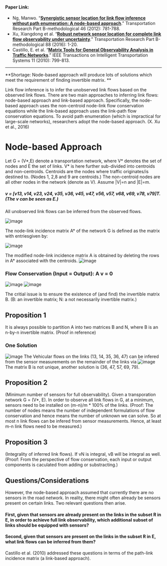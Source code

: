 #### Paper Link:
 - Ng, Manwo. “[**Synergistic sensor location for link flow inference without path enumeration: A node-based approach**](https://www.sciencedirect.com/science/article/pii/S0191261512000161).” Transportation Research Part B-methodological 46 (2012): 781-788. 
 -  Xu, Xiangdong et al. “[**Robust network sensor location for complete link flow observability under uncertainty**](http://www.math.wm.edu/~rrkinc/hmk_current/NLT/SensorLoc2016.pdf).” Transportation Research Part B-methodological 88 (2016): 1-20. 
 -  Castillo, E. et al. “[**Matrix Tools for General Observability Analysis in Traffic Networks**](https://ieeexplore.ieee.org/document/5482130).” IEEE Transactions on Intelligent Transportation Systems 11 (2010): 799-813. 
___________________________________________________________________________________________________________________________________________________________________________________
**Shortage: Node-based approach will produce lots of solutions which meet the requirement of finding invertible matrix. **

Link flow inference is to infer the unobserved link flows based on the observed link flows. 
There are two main approaches to inferring link flows: node-based approach and link-based approach. 
Specifically, the node-based approach uses the non-centroid node-link flow conservation equations while the link-based approach uses the link-path flow conservation equations.
To avoid path enumeration (which is impractical for large-scale networks), researchers adopt the node-based approach. (X. Xu et al., 2016)

# Node-based Approach
Let G = (V*,E) denote a transportation network, where V* denotes the set of nodes and E the set of links. 
V* is here further sub-divided into centroids and non-centroids. Centroids are the nodes where traffic originates/is destined to. (Nodes 1, 2,8 and 9 are centroids.)
The non-centroid nodes are all other nodes in the network (denote as V). Assume |V|=n and |E|=m. 
##### v = [v13, v14, v23, v24, v35, v36, v45, v47, v56, v57, v68, v69, v78, v79]T. (The v can be seen as E.) 
All unobserved link flows can be inferred from the observed flows. 

![image](https://user-images.githubusercontent.com/88390140/131421589-186152da-d561-46b6-a595-d8f268416233.png)

The node-link incidence matrix A* of the network G is defined as the matrix with entriesgiven by: 
 
 ![image](https://user-images.githubusercontent.com/88390140/131421516-35edad06-0749-4a56-bda7-37b5226355b2.png)
 
 The modified node-link incidence matrix A is obtained by deleting the rows in A* associated with the centroids. 
 ![image](https://user-images.githubusercontent.com/88390140/131421836-809f20ae-de45-4f63-8ced-6b33e13f28a6.png)

### Flow Conservation (Input = Output):     A v = 0   

![image](https://user-images.githubusercontent.com/88390140/131422958-c9c03726-35a8-432a-b15c-3d397fbf3c5b.png)
![image](https://user-images.githubusercontent.com/88390140/131422965-f927162c-5430-4741-8619-91889728077d.png)

The critial issue is to ensure the existence of (and find) the invertible matrix B. 
(B: an invertible matrix; N: a not necessarily invertible matrix.)

## Proposition 1
It is always possible to partition A into two matrices B and N, where B is an n-by-n invertible matrix. (Proof in reference) 

### One Solution 
![image](https://user-images.githubusercontent.com/88390140/131424603-d23982f1-d893-4a9e-b220-8882fde1d2a7.png)
The Vehicular flows on the links (13, 14, 35, 36, 47) can be infered from the sensor measurements on the remainder of the links via 
![image](https://user-images.githubusercontent.com/88390140/131422965-f927162c-5430-4741-8619-91889728077d.png)
The matrix B is not unique, another solution is (36, 47, 57, 69, 79). 

## Proposition 2
(Minimum number of sensors for full observability). Given a transporation network G = (V*, E). In order to observe all link flows in G, at a minimum, sensors need to be installed on (m-n)/m * 100% of the links. 
(Proof: The number of nodes means the number of independent formulations of flow conservation and hence means the number of unknown we can solve. So at most n link flows can be infered from sensor measurements. Hence, at least m-n link flows need to be measured.) 

## Proposition 3
(Integrality of inferred link flows). If vN is integral, vB will be integral as well. 
(Proof: From the perspective of flow conservation, each input or output components is caculated from adding or substracting.) 

## Questions/Considerations   
However, the node-based approach assumed that currently there are no sensors in the road network. In reality, there might often already be sensors present on certain links. Two relevant questions then arise.  
#### First, given that sensors are already present on the links in the subset R in E, in order to achieve full link observability, which additional subset of links should be equipped with sensors? 
#### Second, given that sensors are present on the links in the subset R in E, what link flows can be inferred from them? 

Castillo et al. (2010) addressed these questions in terms of the path-link incidence matrix (a link-based approach). 
